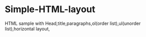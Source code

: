 # Simple-HTML-layout
HTML sample with Head,title,paragraphs,ol(order list),ul(unorder list),horizontal layout,
